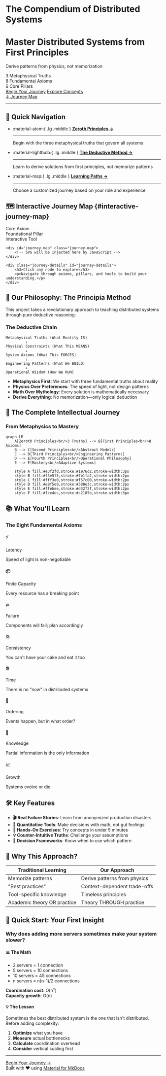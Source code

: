 # The Compendium of Distributed Systems

<div class="hero-container">
  <div class="hero-animation">
    <canvas id="network-visualization"></canvas>
  </div>
  <div class="hero-content">
    <h1 class="hero-title">Master Distributed Systems from <span class="highlight">First Principles</span></h1>
    <p class="hero-subtitle">Derive patterns from physics, not memorization</p>
    <div class="hero-stats">
      <div class="stat-item">
        <span class="stat-number">3</span>
        <span class="stat-label">Metaphysical Truths</span>
      </div>
      <div class="stat-item">
        <span class="stat-number">8</span>
        <span class="stat-label">Fundamental Axioms</span>
      </div>
      <div class="stat-item">
        <span class="stat-number">6</span>
        <span class="stat-label">Core Pillars</span>
      </div>
    </div>
    <div class="hero-cta">
      <a href="introduction/" class="hero-button primary">Begin Your Journey</a>
      <a href="#interactive-journey-map" class="hero-button secondary">Explore Concepts</a>
    </div>
    <a href="#interactive-journey-map" class="scroll-hint">
      <span class="scroll-text">↓ Journey Map</span>
    </a>
  </div>
</div>

---

## 🚀 Quick Navigation

<div class="grid cards" markdown>

- :material-atom:{ .lg .middle } **[Zeroth Principles →](introduction/zeroth-principles.md)**

    ---

    Begin with the three metaphysical truths that govern all systems

- :material-lightbulb:{ .lg .middle } **[The Deductive Method →](introduction/philosophy.md)**

    ---

    Learn to derive solutions from first principles, not memorize patterns

- :material-map:{ .lg .middle } **[Learning Paths →](introduction/roadmap.md)**

    ---

    Choose a customized journey based on your role and experience

</div>

## 🗺️ Interactive Journey Map {#interactive-journey-map}

<div id="journey-map-container">
    <div class="journey-legend">
        <div class="legend-item">
            <span class="legend-dot axiom"></span>
            <span>Core Axiom</span>
        </div>
        <div class="legend-item">
            <span class="legend-dot pillar"></span>
            <span>Foundational Pillar</span>
        </div>
        <div class="legend-item">
            <span class="legend-dot tool"></span>
            <span>Interactive Tool</span>
        </div>
    </div>
    
    <div id="journey-map" class="journey-map">
        <!-- SVG will be injected here by JavaScript -->
    </div>
    
    <div class="journey-details" id="journey-details">
        <h3>Click any node to explore</h3>
        <p>Navigate through axioms, pillars, and tools to build your understanding.</p>
    </div>
</div>


## 🎯 Our Philosophy: The Principia Method

This project takes a revolutionary approach to teaching distributed systems through pure deductive reasoning:

<div class="truth-box">

### The Deductive Chain
```
Metaphysical Truths (What Reality IS)
         ↓
Physical Constraints (What This MEANS)
         ↓
System Axioms (What This FORCES)
         ↓
Engineering Patterns (What We BUILD)
         ↓
Operational Wisdom (How We RUN)
```

</div>

- **Metaphysics First**: We start with three fundamental truths about reality
- **Physics Over Preferences**: The speed of light, not design patterns
- **Math Over Mythology**: Every solution is mathematically necessary
- **Derive Everything**: No memorization—only logical deduction


## 🧭 The Complete Intellectual Journey

<div class="decision-box">

### From Metaphysics to Mastery

```mermaid
graph LR
    A[Zeroth Principles<br/>3 Truths] --> B[First Principles<br/>8 Axioms]
    B --> C[Second Principles<br/>Abstract Models]
    C --> D[Third Principles<br/>Engineering Patterns]
    D --> E[Fourth Principles<br/>Operational Philosophy]
    E --> F[Mastery<br/>Adaptive Systems]
    
    style A fill:#e3f2fd,stroke:#1976d2,stroke-width:3px
    style B fill:#f3e5f5,stroke:#7b1fa2,stroke-width:2px
    style C fill:#fff3e0,stroke:#f57c00,stroke-width:2px
    style D fill:#e8f5e9,stroke:#388e3c,stroke-width:2px
    style E fill:#ffebee,stroke:#d32f2f,stroke-width:2px
    style F fill:#fce4ec,stroke:#c2185b,stroke-width:3px
```

</div>

## 📚 What You'll Learn

<div class="axiom-box animate-fadeIn">

### The Eight Fundamental Axioms

<div class="axiom-grid">

<div class="axiom-item">
<h4 class="axiom-item__icon">⚡</h4>
<div class="axiom-item__title">Latency</div>
<p class="axiom-item__description">Speed of light is non-negotiable</p>
</div>

<div class="axiom-item">
<h4 class="axiom-item__icon">📦</h4>
<div class="axiom-item__title">Finite Capacity</div>
<p class="axiom-item__description">Every resource has a breaking point</p>
</div>

<div class="axiom-item">
<h4 class="axiom-item__icon">💥</h4>
<div class="axiom-item__title">Failure</div>
<p class="axiom-item__description">Components will fail; plan accordingly</p>
</div>

<div class="axiom-item">
<h4 class="axiom-item__icon">⚖️</h4>
<div class="axiom-item__title">Consistency</div>
<p class="axiom-item__description">You can't have your cake and eat it too</p>
</div>

<div class="axiom-item">
<h4 class="axiom-item__icon">⏰</h4>
<div class="axiom-item__title">Time</div>
<p class="axiom-item__description">There is no "now" in distributed systems</p>
</div>

<div class="axiom-item">
<h4 class="axiom-item__icon">🔄</h4>
<div class="axiom-item__title">Ordering</div>
<p class="axiom-item__description">Events happen, but in what order?</p>
</div>

<div class="axiom-item">
<h4 class="axiom-item__icon">🧩</h4>
<div class="axiom-item__title">Knowledge</div>
<p class="axiom-item__description">Partial information is the only information</p>
</div>

<div class="axiom-item">
<h4 class="axiom-item__icon">📈</h4>
<div class="axiom-item__title">Growth</div>
<p class="axiom-item__description">Systems evolve or die</p>
</div>

</div>

</div>

## 🛠️ Key Features

- **🎬 Real Failure Stories**: Learn from anonymized production disasters
- **🧮 Quantitative Tools**: Make decisions with math, not gut feelings
- **🔧 Hands-On Exercises**: Try concepts in under 5 minutes
- **💡 Counter-Intuitive Truths**: Challenge your assumptions
- **🎯 Decision Frameworks**: Know when to use which pattern

## 🌟 Why This Approach?

| Traditional Learning | Our Approach |
|---------------------|--------------|
| Memorize patterns | Derive patterns from physics |
| "Best practices" | Context-dependent trade-offs |
| Tool-specific knowledge | Timeless principles |
| Academic theory OR practice | Theory THROUGH practice |

## 🚦 Quick Start: Your First Insight

<div class="truth-box">

### Why does adding more servers sometimes make your system slower?

<div class="grid grid--2">

<div>
<h4>📊 The Math</h4>

- 2 servers = 1 connection
- 5 servers = 10 connections  
- 10 servers = 45 connections
- n servers = n(n-1)/2 connections

**Coordination cost**: O(n²)  
**Capacity growth**: O(n)
</div>

<div>
<h4>💡 The Lesson</h4>

Sometimes the best distributed system is the one that isn't distributed. Before adding complexity:

1. **Optimize** what you have
2. **Measure** actual bottlenecks
3. **Calculate** coordination overhead
4. **Consider** vertical scaling first
</div>

</div>

</div>


---

<div class="text-center my-6">
    <a href="introduction/index.md" class="btn btn--primary btn--lg">
        Begin Your Journey →
    </a>
</div>

<div class="text-center text-neutral-600 text-sm mt-6">
    Built with ❤️ using <a href="https://squidfunk.github.io/mkdocs-material/">Material for MkDocs</a>
</div>

